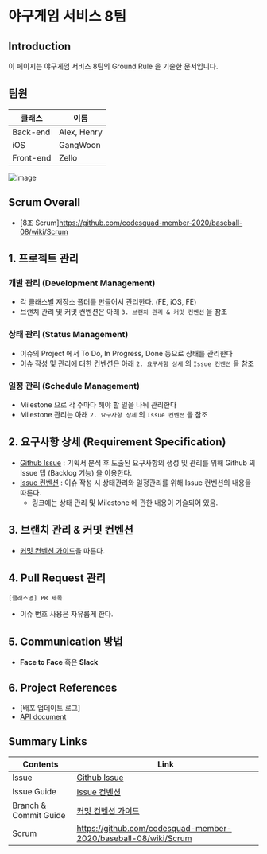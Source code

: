 # 야구게임 서비스 8팀 

## Introduction
이 페이지는 야구게임 서비스 8팀의 Ground Rule 을 기술한 문서입니다.

## 팀원

| 클래스       | 이름       |
| --------- | -------- |
| Back-end  | Alex, Henry      |
| iOS       | GangWoon      |
| Front-end | Zello |

![image](https://user-images.githubusercontent.com/58318174/80955105-9c9c7200-8e39-11ea-8438-c1ca33732de1.png)

## Scrum Overall
- [8조 Scrum]https://github.com/codesquad-member-2020/baseball-08/wiki/Scrum

## 1. 프로젝트 관리
### 개발 관리 (Development Management)
- 각 클래스별 저장소 폴더를 만들어서 관리한다. (FE, iOS, FE)
- 브랜치 관리 및 커밋 컨벤션은 아래 `3. 브랜치 관리 & 커밋 컨벤션` 을 참조
### 상태 관리 (Status Management)
- 이슈의 Project 에서 To Do, In Progress, Done 등으로 상태를 관리한다
- 이슈 작성 및 관리에 대한 컨벤션은 아래 `2. 요구사항 상세` 의 `Issue 컨벤션` 을 참조
### 일정 관리 (Schedule Management)
- Milestone 으로 각 주마다 해야 할 일을 나눠 관리한다
- Milestone 관리는 아래 `2. 요구사항 상세` 의 `Issue 컨벤션` 을 참조

## 2. 요구사항 상세 (Requirement Specification)
- [Github Issue](https://github.com/codesquad-member-2020/baseball-08/issues) : 기획서 분석 후 도출된 요구사항의 생성 및 관리를 위해 Github 의 Issue 탭 (Backlog 기능) 을 이용한다.
- [Issue 컨벤션](https://github.com/codesquad-member-2020/baseball-08/wiki/Issue-%EC%BB%A8%EB%B2%A4%EC%85%98) : 이슈 작성 시 상태관리와 일정관리를 위해 Issue 컨벤션의 내용을 따른다.
    - 링크에는 상태 관리 및 Milestone 에 관한 내용이 기술되어 있음.


## 3. 브랜치 관리 & 커밋 컨벤션
- [커밋 컨벤션 가이드](https://github.com/codesquad-member-2020/baseball-08/wiki/Branch-%EA%B4%80%EB%A6%AC%EA%B7%9C%EC%B9%99-&-Commit-%EC%BB%A8%EB%B2%A4%EC%85%98)을 따른다. 


## 4. Pull Request 관리

`[클래스명] PR 제목`
- 이슈 번호 사용은 자유롭게 한다.

## 5. Communication 방법
- **Face to Face** 혹은 **Slack**

## 6. Project References

- [배포 업데이트 로그]
- [API document](https://documenter.getpostman.com/view/10828534/Szmcayto?version=latest)

## Summary Links
| Contents       | Link       |
| --------- | -------- |
| Issue  | [Github Issue](https://github.com/codesquad-member-2020/baseball-08/issues)      |
| Issue Guide       | [Issue 컨벤션](https://github.com/codesquad-member-2020/baseball-08/wiki/Issue-%EC%BB%A8%EB%B2%A4%EC%85%98)      |
| Branch & Commit Guide | [커밋 컨벤션 가이드](https://github.com/codesquad-member-2020/baseball-08/wiki/Branch-%EA%B4%80%EB%A6%AC%EA%B7%9C%EC%B9%99-&-Commit-%EC%BB%A8%EB%B2%A4%EC%85%98)  |
| Scrum | https://github.com/codesquad-member-2020/baseball-08/wiki/Scrum




